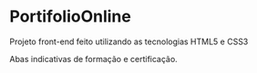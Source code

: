 # PortifolioOnline

Projeto front-end feito utilizando as tecnologias HTML5 e CSS3

Abas indicativas de formação e certificação.
